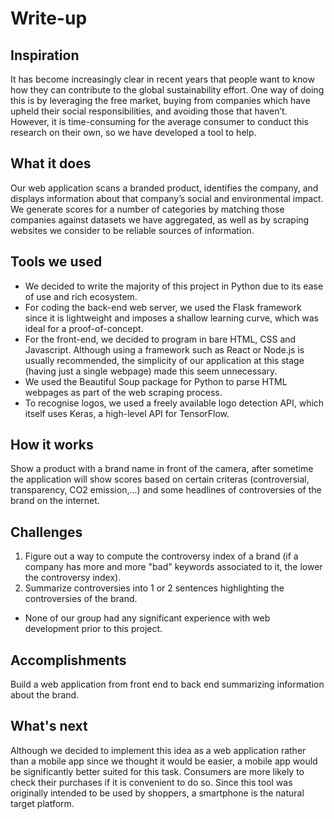 # Write-up

## Inspiration

It has become increasingly clear in recent years that people want to know how they can contribute to the global sustainability effort. One way of doing this is by leveraging the free market, buying from companies which have upheld their social responsibilities, and avoiding those that haven’t. However, it is time-consuming for the average consumer to conduct this research on their own, so we have developed a tool to help.

## What it does

Our web application scans a branded product, identifies the company, and displays information about that company’s social and environmental impact. We generate scores for a number of categories by matching those companies against datasets we have aggregated, as well as by scraping websites we consider to be reliable sources of information.

## Tools we used

- We decided to write the majority of this project in Python due to its ease of use and rich ecosystem.
- For coding the back-end web server, we used the Flask framework since it is lightweight and imposes a shallow learning curve, which was ideal for a proof-of-concept.
- For the front-end, we decided to program in bare HTML, CSS and Javascript. Although using a framework such as React or Node.js is usually recommended, the simplicity of our application at this stage (having just a single webpage) made this seem unnecessary.
- We used the Beautiful Soup package for Python to parse HTML webpages as part of the web scraping process.
- To recognise logos, we used a freely available logo detection API, which itself uses Keras, a high-level API for TensorFlow.

## How it works
Show a product with a brand name in front of the camera, after sometime the application will show scores based on certain criteras (controversial, transparency, CO2 emission,...) and some headlines of controversies of the brand on the internet.

## Challenges
1. Figure out a way to compute the controversy index of a brand (if a company has more and more "bad" keywords associated to it, the lower the controversy index).
2. Summarize controversies into 1 or 2 sentences highlighting the controversies of the brand.

- None of our group had any significant experience with web development prior to this project.

## Accomplishments
Build a web application from front end to back end summarizing information about the brand.

## What's next

Although we decided to implement this idea as a web application rather than a mobile app since we thought it would be easier, a mobile app would be significantly better suited for this task. Consumers are more likely to check their purchases if it is convenient to do so. Since this tool was originally intended to be used by shoppers, a smartphone is the natural target platform.
